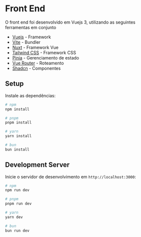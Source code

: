 # Front End

O front end foi desenvolvido em Vuejs 3, utilizando as seguintes ferramentas em conjunto

- [Vuejs](https://vuejs.org/) - Framework
- [Vite](https://vitejs.dev/) - Bundler
- [Nuxt](https://nuxtjs.org/) - Framework Vue
- [Tailwind CSS](https://tailwindcss.com/) - Framework CSS
- [Pinia](https://pinia.vuejs.org/) - Gerenciamento de estado
- [Vue Router](https://router.vuejs.org/) - Roteamento
- [Shadcn](https://www.shadcn-vue.com/) - Componentes

## Setup

Instale as dependências:

```bash
# npm
npm install

# pnpm
pnpm install

# yarn
yarn install

# bun
bun install
```

## Development Server

Inicie o servidor de desenvolvimento em `http://localhost:3000`:

```bash
# npm
npm run dev

# pnpm
pnpm run dev

# yarn
yarn dev

# bun
bun run dev
```

